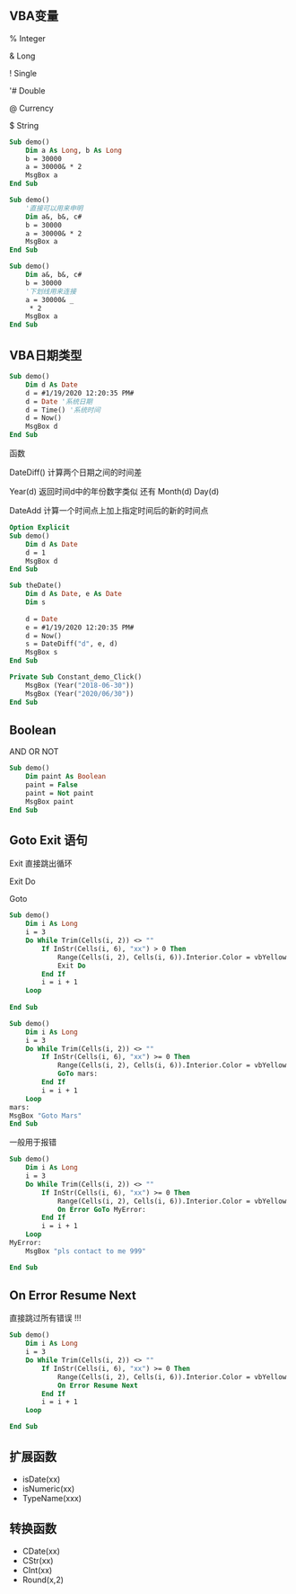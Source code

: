 ## VBA变量  

% Integer

& Long

! Single

'# Double

@ Currency

$ String

```vb
Sub demo()
    Dim a As Long, b As Long
    b = 30000
    a = 30000& * 2
    MsgBox a
End Sub
```

```vb
Sub demo()
    '直接可以用来申明
    Dim a&, b&, c#
    b = 30000
    a = 30000& * 2
    MsgBox a
End Sub
```

```vb
Sub demo()
    Dim a&, b&, c#
    b = 30000
    '下划线用来连接    
    a = 30000& _
     * 2
    MsgBox a
End Sub
```

## VBA日期类型

```vb
Sub demo()
    Dim d As Date
    d = #1/19/2020 12:20:35 PM#
    d = Date '系统日期
    d = Time() '系统时间
    d = Now()
    MsgBox d
End Sub
```

函数

DateDiff() 计算两个日期之间的时间差 

Year(d) 返回时间d中的年份数字类似 还有 Month(d) Day(d)

DateAdd 计算一个时间点上加上指定时间后的新的时间点

```vb
Option Explicit
Sub demo()
    Dim d As Date
    d = 1
    MsgBox d
End Sub

Sub theDate()
    Dim d As Date, e As Date
    Dim s
    
    d = Date
    e = #1/19/2020 12:20:35 PM#
    d = Now()
    s = DateDiff("d", e, d)
    MsgBox s
End Sub

Private Sub Constant_demo_Click()
    MsgBox (Year("2018-06-30"))
    MsgBox (Year("2020/06/30"))
End Sub

```

## Boolean

AND OR NOT

```vb
Sub demo()
    Dim paint As Boolean
    paint = False
    paint = Not paint
    MsgBox paint
End Sub
```

## Goto Exit 语句

Exit 直接跳出循环

Exit Do

Goto 

```vb
Sub demo()
    Dim i As Long
    i = 3
    Do While Trim(Cells(i, 2)) <> ""
        If InStr(Cells(i, 6), "xx") > 0 Then
            Range(Cells(i, 2), Cells(i, 6)).Interior.Color = vbYellow
            Exit Do
        End If
        i = i + 1
    Loop
    
End Sub
```

```vb
Sub demo()
    Dim i As Long
    i = 3
    Do While Trim(Cells(i, 2)) <> ""
        If InStr(Cells(i, 6), "xx") >= 0 Then
            Range(Cells(i, 2), Cells(i, 6)).Interior.Color = vbYellow
            GoTo mars:
        End If
        i = i + 1
    Loop
mars:
MsgBox "Goto Mars"
End Sub
```

一般用于报错

```vb
Sub demo()
    Dim i As Long
    i = 3
    Do While Trim(Cells(i, 2)) <> ""
        If InStr(Cells(i, 6), "xx") >= 0 Then
            Range(Cells(i, 2), Cells(i, 6)).Interior.Color = vbYellow
            On Error GoTo MyError:
        End If
        i = i + 1
    Loop
MyError:
    MsgBox "pls contact to me 999"

End Sub
```

## On Error Resume Next

直接跳过所有错误 !!! 

```vb
Sub demo()
    Dim i As Long
    i = 3
    Do While Trim(Cells(i, 2)) <> ""
        If InStr(Cells(i, 6), "xx") >= 0 Then
            Range(Cells(i, 2), Cells(i, 6)).Interior.Color = vbYellow
            On Error Resume Next
        End If
        i = i + 1
    Loop

End Sub
```

## 扩展函数

+ isDate(xx)
+ isNumeric(xx)
+ TypeName(xxx)

## 转换函数

+ CDate(xx)
+ CStr(xx)
+ CInt(xx)
+ Round(x,2)
